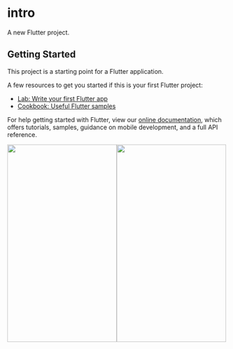 # intro

A new Flutter project.

## Getting Started

This project is a starting point for a Flutter application.

A few resources to get you started if this is your first Flutter project:

- [Lab: Write your first Flutter app](https://flutter.dev/docs/get-started/codelab)
- [Cookbook: Useful Flutter samples](https://flutter.dev/docs/cookbook)

For help getting started with Flutter, view our
[online documentation](https://flutter.dev/docs), which offers tutorials,
samples, guidance on mobile development, and a full API reference.

<img align="center" src="https://user-images.githubusercontent.com/88908973/147260991-1c53d56d-c8b8-4b33-a707-c9ef98d0c403.png" width="250" height="450" /><img align="center" src="https://user-images.githubusercontent.com/88908973/147261055-0dc32226-0ccd-404a-938c-74a0e6dd940f.png" width="250" height="450" />
